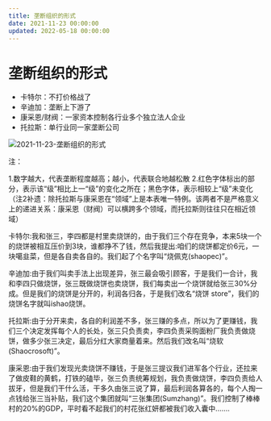 ```yaml
---
title: 垄断组织的形式
date: 2021-11-23 00:00:00
updated: 2022-05-18 00:00:00
---
```


# 垄断组织的形式

* 卡特尔：不打价格战了
* 辛迪加：垄断上下游了
* 康采恩/财阀：一家资本控制各行业多个独立法人企业
* 托拉斯：单行业同一家垄断公司

![2021-11-23-垄断组织的形式](assets/2021-11-23-垄断组织的形式.jpeg)

注：

1.数字越大，代表垄断程度越高；越小，代表联合地越松散
2.红色字体标出的部分，表示该“级”相比上一“级”的变化之所在；黑色字体，表示相较上“级”未变化
（注2补遗：除托拉斯与康采恩在“领域”上是本表唯一特例。该两者不是严格意义上的递进关系：康采恩（财阀）可以横跨多个领域，而托拉斯则往往只在相近领域）

卡特尔:我和张三，李四都是村里卖烧饼的，由于我们三个存在竞争，本来5块一个的烧饼被相互压价到3块，谁都挣不了钱，然后我提出:咱们的烧饼都定价6元，一块噶韭菜，但是各自卖各自的。我们起了个名字叫“烧佩克(shaopec)”。

辛迪加:由于我们叫卖手法上出现差异，张三最会吸引顾客，于是我们一合计，我和李四只做烧饼，张三既做烧饼也卖烧饼，我们每卖出一个烧饼就给张三30%分成。但是我们的烧饼是分开的，利润各归各，于是我们改名“烧饼 store”，我们的烧饼名字就叫ishao烧饼。

托拉斯:由于分开来卖，各自的利润差不多，张三赚的多点，所以为了更赚钱，我们三个决定发挥每个人的长处，张三只负责卖，李四负责采购面粉厂我负责做烧饼，做多少张三决定，最后分红大家商量着来。然后我们改名叫“烧软(Shaocrosoft)”。

康采恩:由于我们发现光卖烧饼不赚钱，于是张三提议我们进军各个行业，还拉来了做皮鞋的黄鹤，打铁的磕毕，张三负责统筹规划，我负责做烧饼，李四负责给人拔牙，但是我们干什么活，干多久由张三说了算，最后利润各算各的，每个人掏一点钱给张三当补贴，我们这个集团就叫“三张集团(Sumzhang)”。我们控制了棒棒村的20%的GDP，平时看不起我们的村花张红妍都被我们收入囊中.......
